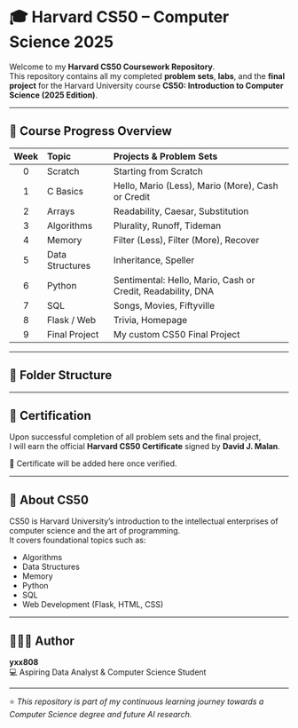 # 🎓 Harvard CS50 – Computer Science 2025

Welcome to my **Harvard CS50 Coursework Repository**.  
This repository contains all my completed **problem sets**, **labs**, and the **final project** for the Harvard University course **CS50: Introduction to Computer Science (2025 Edition)**.

---

## 📅 Course Progress Overview

| Week | Topic | Projects & Problem Sets |
|:----:|:------|:------------------------|
| 0 | Scratch | Starting from Scratch |
| 1 | C Basics | Hello, Mario (Less), Mario (More), Cash or Credit |
| 2 | Arrays | Readability, Caesar, Substitution |
| 3 | Algorithms | Plurality, Runoff, Tideman |
| 4 | Memory | Filter (Less), Filter (More), Recover |
| 5 | Data Structures | Inheritance, Speller |
| 6 | Python | Sentimental: Hello, Mario, Cash or Credit, Readability, DNA |
| 7 | SQL | Songs, Movies, Fiftyville |
| 8 | Flask / Web | Trivia, Homepage |
| 9 | Final Project | My custom CS50 Final Project |

---

## 🧩 Folder Structure

---

## 🏅 Certification
Upon successful completion of all problem sets and the final project,  
I will earn the official **Harvard CS50 Certificate** signed by **David J. Malan**.

📜 Certificate will be added here once verified.

---

## 🧠 About CS50
CS50 is Harvard University’s introduction to the intellectual enterprises of computer science and the art of programming.  
It covers foundational topics such as:
- Algorithms  
- Data Structures  
- Memory  
- Python  
- SQL  
- Web Development (Flask, HTML, CSS)

---

## 🧑🏽‍💻 Author
**yxx808**  
💻 Aspiring Data Analyst & Computer Science Student  

---

⭐ *This repository is part of my continuous learning journey towards a Computer Science degree and future AI research.*
